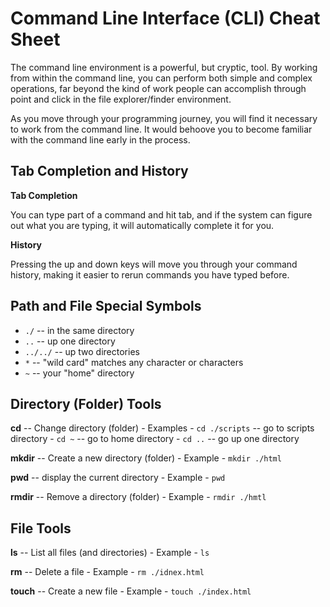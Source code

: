 # Command Line Interface (CLI) Cheat Sheet #

The command line environment is a powerful, but cryptic, tool. By working from within the command line, you can perform both simple and complex operations, far beyond the kind of work people can accomplish through point and click in the file explorer/finder environment.

As you move through your programming journey, you will find it necessary to work from the command line. It would behoove you to become familiar with the command line early in the process.

## Tab Completion and History ##

**Tab Completion**

You can type part of a command and hit tab, and if the system can figure out what you are typing, it will automatically complete it for you.

**History**

Pressing the up and down keys will move you through your command history, making it easier to rerun commands you have typed before.

## Path and File Special Symbols ##

- `./` -- in the same directory
- `..` -- up one directory
- `../../` -- up two directories
- `*` -- "wild card" matches any character or characters
- `~` -- your "home" directory

## Directory (Folder) Tools ##

**cd** -- Change directory (folder)
    - Examples
        - `cd ./scripts` -- go to scripts directory
        - `cd ~` -- go to home directory
        - `cd ..` -- go up one directory

**mkdir** -- Create a new directory (folder)
    - Example
        - `mkdir ./html`

**pwd** -- display the current directory
    - Example
        - `pwd`

**rmdir** -- Remove a directory (folder)
    - Example
        - `rmdir ./hmtl`

## File Tools ##

**ls** -- List all files (and directories)
    - Example
        - `ls`

**rm** -- Delete a file
    - Example
        - `rm ./idnex.html`

**touch** -- Create a new file
    - Example
        - `touch ./index.html`


